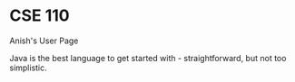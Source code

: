 # CSE 110
Anish's User Page 

Java is the best language to get started with - straightforward, but not too simplistic. 